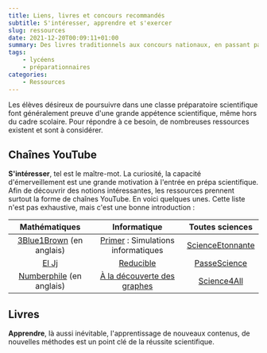 ```yaml
---
title: Liens, livres et concours recommandés
subtitle: S'intéresser, apprendre et s'exercer
slug: ressources
date: 2021-12-20T00:09:11+01:00
summary: Des livres traditionnels aux concours nationaux, en passant par les chaînes YouTube pédagogiques, vous trouverez ici de quoi vous divertir scientifiquement pendant vos vacances ou votre temps libre ‒ si vous en avez encore...
tags:
    - lycéens
    - préparationnaires
categories:
    - Ressources
---
```



Les élèves désireux de poursuivre dans une classe préparatoire scientifique font généralement preuve d'une grande appétence scientifique, même hors du cadre scolaire. Pour répondre à ce besoin, de nombreuses ressources existent et sont à considérer.

## Chaînes YouTube

[3Blue1Brown]: https://www.youtube.com/c/3blue1brown
[Primer]: https://www.youtube.com/c/PrimerLearning
[ScienceEtonnante]: https://www.youtube.com/c/ScienceEtonnante
[El Jj]: https://www.youtube.com/c/ElJj42
[PasseScience]: https://www.youtube.com/c/PasseScience
[Numberphile]: https://www.youtube.com/channel/UCoxcjq-8xIDTYp3uz647V5A
[Science4All]: https://www.youtube.com/c/Science4Allfran%C3%A7ais
[Reducible]: https://www.youtube.com/c/Reducible
[À la découverte des graphes]: https://www.youtube.com/@a_la_decouverte_des_graphes

**S'intéresser**, tel est le maître-mot.
La curiosité, la capacité d'émerveillement est une grande motivation à l'entrée en prépa scientifique. Afin de découvrir des notions intéressantes, les ressources prennent surtout la forme de chaînes YouTube. En voici quelques unes. Cette liste n'est pas exhaustive, mais c'est une bonne introduction :

| Mathématiques | Informatique | Toutes sciences |
|:-------------:|:-------------:|:--------------:|
| [3Blue1Brown] (en anglais) | [Primer] : Simulations informatiques | [ScienceEtonnante] |
| [El Jj]                    | [Reducible]                          | [PasseScience]     |
| [Numberphile] (en anglais) | [À la découverte des graphes]        | [Science4All]      |

## Livres

[Introduction to Algorithms]: https://en.wikipedia.org/wiki/Introduction_to_Algorithms
[Algorithms]: https://jeffe.cs.illinois.edu/teaching/algorithms/

**Apprendre**, là aussi inévitable, l'apprentissage de nouveaux contenus, de nouvelles méthodes est un point clé de la réussite scientifique.

* [Introduction to Algorithms] (Cormen, Rivest, Leiserson, Stein) est une référence dans son domaine ! Ce livre un peu imposant couvre toutes les notions d'algorithmique du programme de MP2I, et bien plus. Il contient des preuves détaillées, les algos sont écrits en pseudo code de manière claire et concise. Une édition en français est disponible chez Dunod : [Algorithmique](https://www.dunod.com/sciences-techniques/algorithmique-cours-avec-957-exercices-et-158-problemes).

* [Algorithms] de Jeff Erickson est un manuel complet et détaillé sur les structures de données et les algorithmes fondamentaux, avec une approche claire et rigoureuse qui combine théorie et implémentations pratiques en langage C++.

## Sites webs

[Mathraining]: https://www.mathraining.be/
[AOPS]: https://artofproblemsolving.com/alcumus/problem
[France-IOI]: http://www.france-ioi.org/
[Le projet Euler]: https://projecteuler.net/
[Zeste de savoir en C]: https://zestedesavoir.com/tutoriels/755/le-langage-c-1/
[Recueil de Questions d'informatique]: https://requin.ponsonnet.org/
[Caseine]: https://moodle.caseine.org/
[CodingGame]: https://www.codingame.com/start/
[Leekwars]: https://leekwars.com/

**S'exercer**.
Il est essentiel de mettre en pratique ce qu'on a appris, par des exercices ou des projets personnels. Les projets personnels sont une excellente manière de concrétiser vos connaissances.

{{< admonition tip "Projets personnels" true >}}
Vous pouvez consulter quelques [projets personnels d'étudiants](https://prepas-mp2i.org/posts/projets-personnels) en MP2I.
{{< /admonition >}}

De nombreux sites web proposent du contenu de qualité, ce sont des ressources indispensables pour apprendre et s'exercer.

### Problèmes de Mathématiques

* [Mathraining] est initialement un site de préparation aux olympiades internationales de mathématiques. Il est donc ciblé sur des élèves du secondaire désireux d'approfondir leurs connaissances mathématiques à travers des cours, des exercices et des problèmes.

* [AOPS] Art of Problem Solving : un site anglais contenant une myriade de problèmes de tout niveau. La difficulté des problèmes s'adapte selon votre niveau. Une correction est disponible pour chaque exercice. De plus, un système d'expérience vient pousser à faire des problèmes régulièrement.

### Algorithmique et programmation

* [France-IOI]: un site proposant à travers de nombreux exercices d'apprendre la programmation et l'algorithmique. Les exercices sont de niveaux extrêmement variés et chacun pourra progresser grâce à ce site.

* [Le projet Euler]: une collection de problèmes entre informatique et mathématiques. Si vous aimez les nombres (arithmétique, nombres premiers ...) et coder pour résoudre des problèmes, ce site est fait pour vous ! Il y a plus de 700 problèmes, allant de très facile à clairement infaisable.

* [Zeste de savoir en C] : Un excellent tutoriel progressif pour apprendre les bases du langage C, accessible aux débutants motivés.

* [Recueil de Questions d'informatique] : Un ensemble varié et pédagogique de questions d'informatique, parfait pour s'entraîner en prépa ou approfondir sa compréhension.

* [Caseine] : Une plateforme Moodle avec des cours et activités en informatique, parfois bien cachés, mais utiles pour compléter son apprentissage.

* [CodingGame] : Un site ludique pour apprendre à coder en programmant des bots dans des jeux interactifs, seul ou en compétition.

* [Leekwars] : Un jeu de stratégie français où l'on code un poireau combattant, parfait pour débuter la programmation de manière amusante et créative.

### Pour aller plus loin

[10 Design Patterns Explained in 10 Minutes]: https://www.youtube.com/watch?v=tv-_1er1mWI
[Oh My Git!]: https://blinry.itch.io/oh-my-git
[How NASA writes space-proof code]: https://www.youtube.com/watch?v=GWYhtksrmhE
[Comment ne pas dépasser 3 niveaux d'indentation]: https://www.youtube.com/watch?v=CFRhGnuXG-4
[lambda calcul]: https://www.youtube.com/watch?v=RcVA8Nj6HEo

Quelques ressources sur les bonnes pratiques de code :

* [10 Design Patterns Explained in 10 Minutes] : Comment organiser son code
* [Oh My Git!] : Découvrir git par le jeu
* [How NASA writes space-proof code]
* [Comment ne pas dépasser 3 niveaux d'indentation]
* Le [lambda calcul]

## Concourir

[Olympiades de Mathématiques]: https://www.education.gouv.fr/les-olympiades-nationales-de-mathematiques-5732
[Prologin]: https://prologin.org/
[Concours général]: https://www.education.gouv.fr/le-concours-general-des-lycees-et-des-metiers-un-prix-d-excellence-10022
[TFJM]: https://tfjm.org/
[Animath]: https://maths-olympiques.fr/?cat=16
[Algoréa]: https://algorea.org/#/
[Alkindi]: https://concours-alkindi.fr/#/
[Marathon d'Orsay de Mathematiques]: https://www.imo.universite-paris-saclay.fr/marathon/

Les concours sont un excellent moyen de progresser en se questionnant sur des exercices que l'on ne sait pas toujours résoudre. C'est également l'occasion de se tester, et de se mesurer aux autres participants.

Enfin, participer à des concours et également obtenir de bons résultats à ceux-ci sont un véritable atout pour votre dossier, car ils vous permettent de vous distinguer des autres candidats.

* [Olympiades de Mathématiques] : Accessibles pour les élèves de Première, elles sont composées d'un sujet national (2h) et d'un sujet académique (2h).

* [TFJM] : Le Tournoi Français des Jeunes Mathématiciens propose de réfléchir en équipe sur des problèmes de recherche.

* [Animath] : D'une durée de 4h et organisé par la POFM (Préparation Olympique Française de Mathématiques) deux fois dans l'année.

* [Marathon d'Orsay de Mathematiques] : Concours en plusieurs phases indépendantes, vous disposez de plusieurs semaines pour résoudre des problèmes mathématiques avancés.

* [Algoréa] : Un concours d'informatique en plusieurs tours, organisé par France IOI, dans lesquels il faut résoudre en temps limité des problèmes d'algorithmique de difficulté croissante.

* [Alkindi] : Une compétition de cryptographie ouverte aux classes de 4e, 3e et 2de.

* [Prologin] : Organisé par EPITA, les deux premières étapes de Prologin sont similaires à Algoréa. La finale (36h) consiste à concevoir un programme capable de s'adapter à un jeu conçu pour l'occasion.

* [Concours Général] : Accessible en Terminale, le Concours Général des lycées et des métiers est proposé pour toutes les spécialités enseignées au lycée. En mathématiques, il est réputé pour être difficile.
